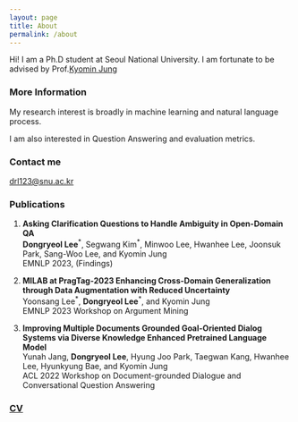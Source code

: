 ```yaml
---
layout: page
title: About
permalink: /about
---
```


Hi! I am a Ph.D student at Seoul National University. I am fortunate to be advised by Prof.[Kyomin Jung](http://milab.snu.ac.kr/kjung/index.html)

### More Information

My research interest is broadly in machine learning and natural language process. 

I am also interested in Question Answering and evaluation metrics.

### Contact me

[drl123@snu.ac.kr](mailto:drl123@snu.ac.kr)

### Publications

1. **Asking Clarification Questions to Handle Ambiguity in Open-Domain QA**\
**Dongryeol Lee**<sup>\*</sup>, Segwang Kim<sup>\*</sup>, Minwoo Lee, Hwanhee Lee, Joonsuk Park, Sang-Woo Lee, and Kyomin Jung\
EMNLP 2023, (Findings)


3. **MILAB at PragTag-2023 Enhancing Cross-Domain Generalization through Data Augmentation with Reduced Uncertainty**\
   Yoonsang Lee<sup>\*</sup>, **Dongryeol Lee**<sup>\*</sup>, and Kyomin Jung\
   EMNLP 2023 Workshop on Argument Mining

4. **Improving Multiple Documents Grounded Goal-Oriented Dialog Systems via Diverse Knowledge Enhanced Pretrained Language Model**\
   Yunah Jang, **Dongryeol Lee**, Hyung Joo Park, Taegwan Kang, Hwanhee Lee, Hyunkyung Bae, and Kyomin Jung\
   ACL 2022 Workshop on Document-grounded Dialogue and Conversational Question Answering

### [CV](https://dongryeollee96.github.io/pdf/dongryeollee_cv.pdf)
